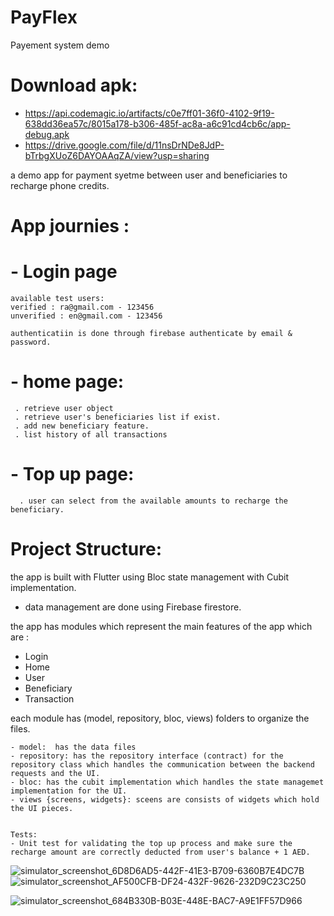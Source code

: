# PayFlex
 Payement system demo
# Download apk: 

- https://api.codemagic.io/artifacts/c0e7ff01-36f0-4102-9f19-638dd36ea57c/8015a178-b306-485f-ac8a-a6c91cd4cb6c/app-debug.apk
- https://drive.google.com/file/d/11nsDrNDe8JdP-bTrbgXUoZ6DAYOAAqZA/view?usp=sharing

 a demo app for payment syetme between user and beneficiaries to recharge phone credits.



# App journies :

   # - Login page  
    available test users: 
    verified : ra@gmail.com - 123456
    unverified : en@gmail.com - 123456

    authenticatiin is done through firebase authenticate by email & password.

   # - home page: 
     . retrieve user object 
     . retrieve user's beneficiaries list if exist.
     . add new beneficiary feature.
     . list history of all transactions 


   #  - Top up page: 
      . user can select from the available amounts to recharge the beneficiary.



# Project Structure:

 the app is built with Flutter using Bloc state management with Cubit implementation.

 - data management are done using Firebase firestore.

 the app has modules which represent the main features of the app which are :
 - Login 
 - Home 
 - User
 - Beneficiary
 - Transaction 

 each module has (model, repository, bloc, views) folders to organize the files.

    - model:  has the data files
    - repository: has the repository interface (contract) for the repository class which handles the communication between the backend requests and the UI.
    - bloc: has the cubit implementation which handles the state managemet implementation for the UI.
    - views {screens, widgets}: sceens are consists of widgets which hold the UI pieces.


    Tests: 
    - Unit test for validating the top up process and make sure the recharge amount are correctly deducted from user's balance + 1 AED.

![simulator_screenshot_6D8D6AD5-442F-41E3-B709-6360B7E4DC7B](https://github.com/user-attachments/assets/e9b99323-2dd8-4a48-b126-8e8a2eec0989)
![simulator_screenshot_AF500CFB-DF24-432F-9626-232D9C23C250](https://github.com/user-attachments/assets/282514cc-1f43-4a8d-a90b-9ab1940f4d65)

![simulator_screenshot_684B330B-B03E-448E-BAC7-A9E1FF57D966](https://github.com/user-attachments/assets/d9169495-3e53-4cd5-8a32-64c7d2e9086a)


     
